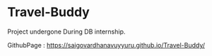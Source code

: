 # Travel-Buddy
Project undergone During DB internship.

GithubPage : https://saigovardhanavuyyuru.github.io/Travel-Buddy/
